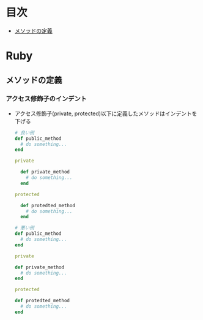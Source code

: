 # 目次
- [メソッドの定義](#メソッドの定義)

# Ruby
## メソッドの定義
### アクセス修飾子のインデント
- アクセス修飾子(private, protected)以下に定義したメソッドはインデントを下げる

  ```ruby
  # 良い例
  def public_method
    # do something...
  end

  private

    def private_method
      # do something...
    end

  protected

    def protedted_method
      # do something...
    end

  # 悪い例
  def public_method
    # do something...
  end

  private

  def private_method
    # do something...
  end

  protected

  def protedted_method
    # do something...
  end
  ```
